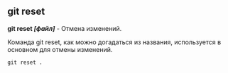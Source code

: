 ## git reset

**git reset *[файл]*** - Отмена изменений.

Команда git reset, как можно догадаться из названия, используется в основном для отмены изменений.

```bash=
git reset .
```